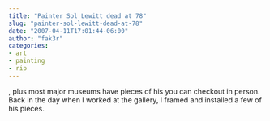 ```yaml
---
title: "Painter Sol Lewitt dead at 78"
slug: "painter-sol-lewitt-dead-at-78"
date: "2007-04-11T17:01:44-06:00"
author: "fak3r"
categories:
- art
- painting
- rip
---
```


, plus most major museums have pieces of his you can checkout in person. Back in the day when I worked at the gallery, I framed and installed a few of his pieces.
